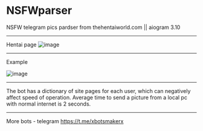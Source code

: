 # NSFWparser
NSFW telegram pics pardser from thehentaiworld.com  || aiogram 3.10
________________________________
Hentai page
![image](https://github.com/user-attachments/assets/21b3eab9-e0ea-4d61-8eab-5e91fbbed0bc)
________________________________
Example

![image](https://github.com/user-attachments/assets/6f5ece11-1c0b-4de5-a4d0-595b3dac7c6f)
________________________________
The bot has a dictionary of site pages for each user, which can negatively affect speed of operation.
Average time to send a picture from a local pc with normal internet is 2 seconds.
________________________________
More bots - telegram https://t.me/xbotsmakerx
